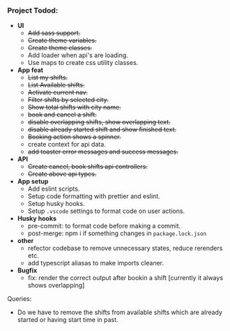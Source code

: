 ### Project Todod:
- **UI**
    - ~~Add sass support.~~
    - ~~Create theme variables.~~
    - ~~Create theme classes.~~
    - Add loader when api's are loading.
    - Use maps to create css utility classes.
- **App feat**
    - ~~List my shifts.~~
    - ~~List Available shifts.~~
    - ~~Activate current nav.~~
    - ~~Filter shifts by selected city.~~
    - ~~Show total shifts with city name.~~
    - ~~book and cancel a shift.~~
    - ~~disable overlapping shifts, show overlapping text.~~
    - ~~disable already started shift and show finished text.~~
    - ~~Booking action shows a spinner.~~
    - create context for api data.
    - ~~add toaster error messages and success messages.~~
- **API**
    - ~~Create cancel, book shifts api controllers.~~
    - ~~Create above api types.~~
- **App setup**
    - Add eslint scripts.
    - Setup code formatting with prettier and eslint.
    - Setup husky hooks.
    - Setup `.vscode` settings to format code on user actions.
- **Husky hooks**
    - pre-commit: to format code before making a commit.
    - post-merge: npm i if something changes in `package.lock.json` 
- **other**
    - refector codebase to remove unnecessary states, reduce rerenders etc.
    - add typescript aliasas to make imports cleaner.
- **Bugfix**
    - fix: render the correct output after bookin a shift [currently it always shows overlapping]


Queries: 
- Do we have to remove the shifts from available shifts which are already started or having start time in past.


